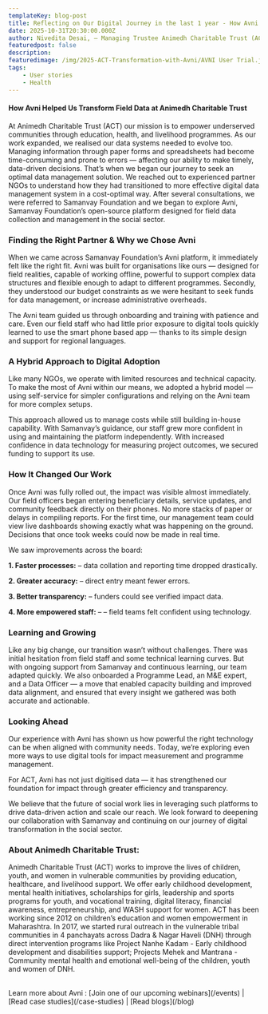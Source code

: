 ```yaml
---
templateKey: blog-post
title: Reflecting on Our Digital Journey in the last 1 year - How Avni Helped Us Transform Field Data at Animedh Charitable Trust
date: 2025-10-31T20:30:00.000Z
author: Nivedita Desai, – Managing Trustee Animedh Charitable Trust (ACT)
featuredpost: false
description: 
featuredimage: /img/2025-ACT-Transformation-with-Avni/AVNI User Trial.jpeg
tags:
    - User stories
    - Health
---
```


#### How Avni Helped Us Transform Field Data at Animedh Charitable Trust

At Animedh Charitable Trust (ACT) our mission is to empower underserved communities through education, health, and livelihood programmes. As our work expanded, we realised our data systems needed to evolve too.
Managing information through paper forms and spreadsheets had become time-consuming and prone to errors — affecting our ability to make timely, data-driven decisions.
That’s when we began our journey to seek an optimal data management solution. We reached out to experienced partner NGOs  to understand how they had transitioned to more effective digital data management system in a cost-optimal way.
After several consultations, we were referred to Samanvay Foundation and we began to explore Avni, Samanvay Foundation’s open-source platform designed for field data collection and management in the social sector.

### Finding the Right Partner & Why we Chose Avni

When we came across Samanvay Foundation’s Avni platform, it immediately felt like the right fit.
Avni was built for organisations like ours — designed for field realities, capable of working offline, powerful to support complex data structures and flexible enough to adapt to different programmes.
Secondly, they understood our budget constraints as we were hesitant to seek funds for data management, or increase administrative overheads.

The Avni team guided us through onboarding and training with patience and care. Even our field staff who had little prior exposure to digital tools quickly learned to use the smart phone based app — thanks to its simple design and support for regional languages.

### A Hybrid Approach to Digital Adoption

Like many NGOs, we operate with limited resources and technical capacity. To make the most of Avni within our means, we adopted a hybrid model — using self-service for simpler configurations and relying on the Avni team for more complex setups.

This approach allowed us to manage costs while still building in-house capability. With Samanvay’s guidance, our staff grew more confident in using and maintaining the platform independently.
With increased confidence in data technology for measuring project outcomes, we secured funding to support its use.

### How It Changed Our Work

Once Avni was fully rolled out, the impact was visible almost immediately. Our field officers began entering beneficiary details, service updates, and community feedback directly on their phones.
No more stacks of paper or delays in compiling reports.
For the first time, our management team could view live dashboards showing exactly what was happening on the ground.
Decisions that once took weeks could now be made in real time.

We saw improvements across the board:

**1. Faster processes:** – data collation and reporting time dropped drastically.


**2. Greater accuracy:** – direct entry meant fewer errors.

**3. Better transparency:** – funders could see verified impact data.

**4. More empowered staff:** – – field teams felt confident using technology.

### Learning and Growing

Like any big change, our transition wasn’t without challenges. There was initial hesitation from field staff and some technical learning curves.
But with ongoing support from Samanvay and continuous learning, our team adapted quickly.
We also onboarded a Programme Lead, an M&E expert, and a Data Officer — a move that enabled capacity building and improved data alignment, and ensured that every insight we gathered was both accurate and actionable.

### Looking Ahead

Our experience with Avni has shown us how powerful the right technology can be when aligned with community needs. Today, we’re exploring even more ways to use digital tools for impact measurement and programme management.

For ACT, Avni has not just digitised data — it has strengthened our foundation for impact through greater efficiency and transparency.

We believe that the future of social work lies in leveraging such platforms to drive data-driven action and scale our reach.
We look forward to deepening our collaboration with Samanvay and continuing on our journey of digital transformation in the social sector.

### About Animedh Charitable Trust:

Animedh Charitable Trust (ACT) works to improve the lives of children, youth, and women in vulnerable communities by providing education, healthcare, and livelihood support.
We offer early childhood development, mental health initiatives, scholarships for girls, leadership and sports programs for youth, and vocational training, digital literacy, financial awareness, entrepreneurship, and WASH support for women.
ACT has been working since 2012 on children’s education and women empowerment in Maharashtra.
In 2017, we started rural outreach in the vulnerable tribal communities in 4 panchayats across Dadra & Nagar Haveli (DNH) through direct intervention programs like Project Nanhe Kadam - Early childhood development and disabilities support; Projects Mehek and Mantrana - Community mental health and emotional well-being of the children, youth and women of DNH.

<br/>
Learn more about Avni : [Join one of our upcoming webinars](/events) | [Read case studies](/case-studies) | [Read blogs](/blog)

<br><br>
